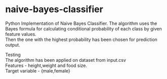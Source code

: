 # naive-bayes-classifier
Python Implementation of Naive Bayes Classifier.
The algorithm uses the Bayes formula for calculating conditional probability of each class by given feature values.  
Then the one with the highest probability has been chosen for prediction output.  

Testing  
The algorithm has been applied on dataset from input.csv  
Features - height,weight and food size.  
Target variable - {male,female}  
